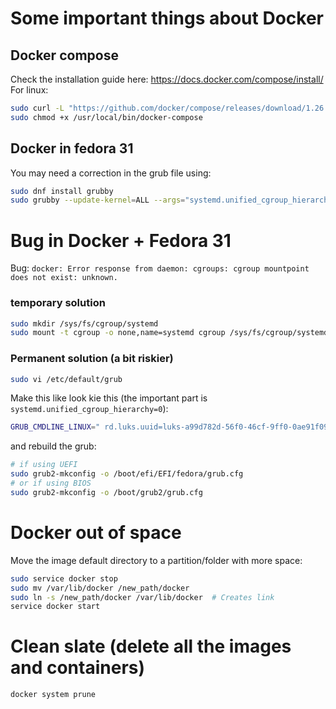 # Some important things about Docker

## Docker compose
Check the installation guide here: https://docs.docker.com/compose/install/ 
For linux:
```bash
sudo curl -L "https://github.com/docker/compose/releases/download/1.26.0/docker-compose-$(uname -s)-$(uname -m)" -o /usr/local/bin/docker-compose
sudo chmod +x /usr/local/bin/docker-compose
```

## Docker in fedora 31
You may need a correction in the grub file using:

```bash
sudo dnf install grubby
sudo grubby --update-kernel=ALL --args="systemd.unified_cgroup_hierarchy=0"
```

# Bug in Docker + Fedora 31
Bug: `docker: Error response from daemon: cgroups: cgroup mountpoint does not exist: unknown.`

### temporary solution
```bash
sudo mkdir /sys/fs/cgroup/systemd
sudo mount -t cgroup -o none,name=systemd cgroup /sys/fs/cgroup/systemd
```

### Permanent solution (a bit riskier)
```bash
sudo vi /etc/default/grub
```

Make this like look kie this (the important part is `systemd.unified_cgroup_hierarchy=0`):
```bash
GRUB_CMDLINE_LINUX=" rd.luks.uuid=luks-a99d782d-56f0-46cf-9ff0-0ae91f0963c9 rd.lvm.lv=system/root rd.lvm.lv=system/swap biosdevname=0 net.ifnames=0 resume=/dev/disk/by-uuid/34631ce6-b93e-4cb0-8cf5-72aada118b97 rhgb systemd.unified_cgroup_hierarchy=0 quiet"
```

and rebuild the grub:
```bash
# if using UEFI
sudo grub2-mkconfig -o /boot/efi/EFI/fedora/grub.cfg
# or if using BIOS
sudo grub2-mkconfig -o /boot/grub2/grub.cfg
```

# Docker out of space
Move the image default directory to a partition/folder with more space:
```bash
sudo service docker stop
sudo mv /var/lib/docker /new_path/docker
sudo ln -s /new_path/docker /var/lib/docker  # Creates link
service docker start
```

# Clean slate (delete all the images and containers)
```bash
docker system prune
```
